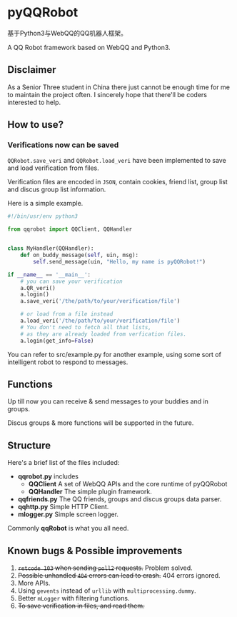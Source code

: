 # pyQQRobot
基于Python3与WebQQ的QQ机器人框架。

A QQ Robot framework based on WebQQ and Python3.

## Disclaimer
As a Senior Three student in China there just cannot be enough time for me to maintain the project often. I sincerely hope that there'll be coders interested to help.

## How to use?

### Verifications now can be saved
`QQRobot.save_veri` and `QQRobot.load_veri` have been implemented to save and load verification from files.

Verification files are encoded in `JSON`, contain cookies, friend list, group list and discus group list information.

Here is a simple example.

```python
#!/bin/usr/env python3

from qqrobot import QQClient, QQHandler


class MyHandler(QQHandler):
    def on_buddy_message(self, uin, msg):
        self.send_message(uin, "Hello, my name is pyQQRobot!")

if __name__ == '__main__':
    # you can save your verification
    a.QR_veri()
    a.login()
    a.save_veri('/the/path/to/your/verification/file')

    # or load from a file instead
    a.load_veri('/the/path/to/your/verification/file')
    # You don't need to fetch all that lists,
    # as they are already loaded from verfication files.
    a.login(get_info=False)
```

You can refer to src/example.py for another example, using some sort of intelligent robot to respond to messages.

## Functions
Up till now you can receive & send messages to your buddies and in groups.

Discus groups & more functions will be supported in the future.

## Structure
Here's a brief list of the files included:

* **qqrobot.py** includes
    * **QQClient** A set of WebQQ APIs and the core runtime of pyQQRobot
    * **QQHandler** The simple plugin framework.
* **qqfriends.py** The QQ friends, groups and discus groups data parser.
* **qqhttp.py** Simple HTTP Client.
* **mlogger.py** Simple screen logger.

Commonly **qqRobot** is what you all need.

## Known bugs & Possible improvements
1. ~~`retcode 103` when sending `poll2` requests.~~ Problem solved.
2. ~~Possible unhandled `404` errors can lead to crash.~~ 404 errors ignored.
3. More APIs.
4. Using `gevents` instead of `urllib` with `multiprocessing.dummy`.
5. Better `mLogger` with filtering functions.
6. ~~To save verification in files, and read them.~~